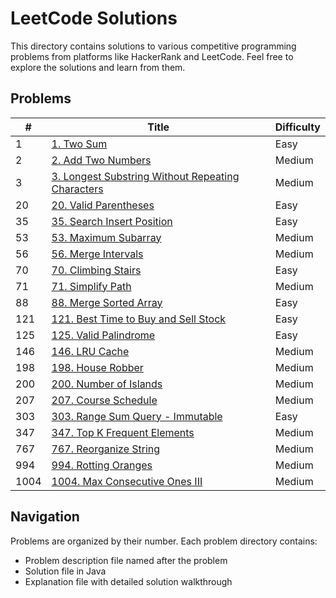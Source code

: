 # LeetCode Solutions

This directory contains solutions to various competitive programming problems from platforms like HackerRank and LeetCode. Feel free to explore the solutions and learn from them.

## Problems

| # | Title | Difficulty |
|---| ----- | ---------- |
| 1 | [1. Two Sum](./1) | Easy |
| 2 | [2. Add Two Numbers](./2) | Medium |
| 3 | [3. Longest Substring Without Repeating Characters](./3) | Medium |
| 20 | [20. Valid Parentheses](./20) | Easy |
| 35 | [35. Search Insert Position](./35) | Easy |
| 53 | [53. Maximum Subarray](./53) | Medium |
| 56 | [56. Merge Intervals](./56) | Medium |
| 70 | [70. Climbing Stairs](./70) | Easy |
| 71 | [71. Simplify Path](./71) | Medium |
| 88 | [88. Merge Sorted Array](./88) | Easy |
| 121 | [121. Best Time to Buy and Sell Stock](./121) | Easy |
| 125 | [125. Valid Palindrome](./125) | Easy |
| 146 | [146. LRU Cache](./146) | Medium |
| 198 | [198. House Robber](./198) | Medium |
| 200 | [200. Number of Islands](./200) | Medium |
| 207 | [207. Course Schedule](./207) | Medium |
| 303 | [303. Range Sum Query - Immutable](./303) | Easy |
| 347 | [347. Top K Frequent Elements](./347) | Medium |
| 767 | [767. Reorganize String](./767) | Medium |
| 994 | [994. Rotting Oranges](./994) | Medium |
| 1004 | [1004. Max Consecutive Ones III](./1004) | Medium |

## Navigation

Problems are organized by their number. Each problem directory contains:
- Problem description file named after the problem
- Solution file in Java
- Explanation file with detailed solution walkthrough
